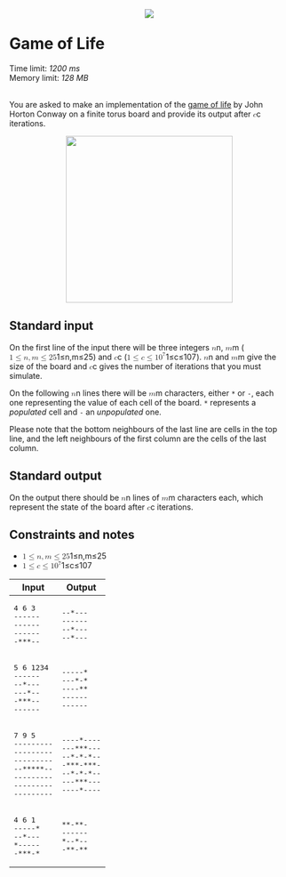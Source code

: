 <div style="width: 100%;"><div style="text-align: center;"><img src="/static/svg/XtremeLogo.svg" style="max-width: 360px; margin-bottom: -10px;"></div><div class="text-center"><h1>Game of Life</h1><div>Time limit: <em>1200 ms</em><br>Memory limit: <em>128 MB</em><br><br></div><div></div></div><div><p>You are asked to make an implementation of the <a href="https://en.wikipedia.org/wiki/Conway's_Game_of_Life" target="_blank" style="cursor: pointer;">game of life</a> by John Horton Conway on a finite torus board and provide its output after <span><span class="katex"><span class="katex-mathml"><math><semantics><mrow><mi>c</mi></mrow><annotation encoding="application/x-tex">c</annotation></semantics></math></span><span class="katex-html" aria-hidden="true"><span class="strut" style="height:0.43056em;"></span><span class="strut bottom" style="height:0.43056em;vertical-align:0em;"></span><span class="base textstyle uncramped"><span class="mord mathit">c</span></span></span></span></span> iterations.
</p><p><img src="https://publicmedia1.csacademy.com/public/1506677584-1468833878.gif" height="300" style="margin: 0px auto; display: block;">
</p><h2> Standard input
</h2><p>On the first line of the input there will be three integers <span><span class="katex"><span class="katex-mathml"><math><semantics><mrow><mi>n</mi></mrow><annotation encoding="application/x-tex">n</annotation></semantics></math></span><span class="katex-html" aria-hidden="true"><span class="strut" style="height:0.43056em;"></span><span class="strut bottom" style="height:0.43056em;vertical-align:0em;"></span><span class="base textstyle uncramped"><span class="mord mathit">n</span></span></span></span></span>, <span><span class="katex"><span class="katex-mathml"><math><semantics><mrow><mi>m</mi></mrow><annotation encoding="application/x-tex">m</annotation></semantics></math></span><span class="katex-html" aria-hidden="true"><span class="strut" style="height:0.43056em;"></span><span class="strut bottom" style="height:0.43056em;vertical-align:0em;"></span><span class="base textstyle uncramped"><span class="mord mathit">m</span></span></span></span></span> (<span><span class="katex"><span class="katex-mathml"><math><semantics><mrow><mn>1</mn><mo>≤</mo><mi>n</mi><mo separator="true">,</mo><mi>m</mi><mo>≤</mo><mn>2</mn><mn>5</mn></mrow><annotation encoding="application/x-tex">1 \leq n, m \leq 25</annotation></semantics></math></span><span class="katex-html" aria-hidden="true"><span class="strut" style="height:0.64444em;"></span><span class="strut bottom" style="height:0.8388800000000001em;vertical-align:-0.19444em;"></span><span class="base textstyle uncramped"><span class="mord mathrm">1</span><span class="mrel">≤</span><span class="mord mathit">n</span><span class="mpunct">,</span><span class="mord mathit">m</span><span class="mrel">≤</span><span class="mord mathrm">2</span><span class="mord mathrm">5</span></span></span></span></span>) and <span><span class="katex"><span class="katex-mathml"><math><semantics><mrow><mi>c</mi></mrow><annotation encoding="application/x-tex">c</annotation></semantics></math></span><span class="katex-html" aria-hidden="true"><span class="strut" style="height:0.43056em;"></span><span class="strut bottom" style="height:0.43056em;vertical-align:0em;"></span><span class="base textstyle uncramped"><span class="mord mathit">c</span></span></span></span></span> (<span><span class="katex"><span class="katex-mathml"><math><semantics><mrow><mn>1</mn><mo>≤</mo><mi>c</mi><mo>≤</mo><mn>1</mn><msup><mn>0</mn><mn>7</mn></msup></mrow><annotation encoding="application/x-tex">1 \leq c \leq 10^7</annotation></semantics></math></span><span class="katex-html" aria-hidden="true"><span class="strut" style="height:0.8141079999999999em;"></span><span class="strut bottom" style="height:0.950078em;vertical-align:-0.13597em;"></span><span class="base textstyle uncramped"><span class="mord mathrm">1</span><span class="mrel">≤</span><span class="mord mathit">c</span><span class="mrel">≤</span><span class="mord mathrm">1</span><span class="mord"><span class="mord mathrm">0</span><span class="vlist"><span style="top:-0.363em;margin-right:0.05em;"><span class="fontsize-ensurer reset-size5 size5"><span style="font-size:0em;">​</span></span><span class="reset-textstyle scriptstyle uncramped"><span class="mord mathrm">7</span></span></span><span class="baseline-fix"><span class="fontsize-ensurer reset-size5 size5"><span style="font-size:0em;">​</span></span>​</span></span></span></span></span></span></span>). <span><span class="katex"><span class="katex-mathml"><math><semantics><mrow><mi>n</mi></mrow><annotation encoding="application/x-tex">n</annotation></semantics></math></span><span class="katex-html" aria-hidden="true"><span class="strut" style="height:0.43056em;"></span><span class="strut bottom" style="height:0.43056em;vertical-align:0em;"></span><span class="base textstyle uncramped"><span class="mord mathit">n</span></span></span></span></span> and <span><span class="katex"><span class="katex-mathml"><math><semantics><mrow><mi>m</mi></mrow><annotation encoding="application/x-tex">m</annotation></semantics></math></span><span class="katex-html" aria-hidden="true"><span class="strut" style="height:0.43056em;"></span><span class="strut bottom" style="height:0.43056em;vertical-align:0em;"></span><span class="base textstyle uncramped"><span class="mord mathit">m</span></span></span></span></span> give the size of the board and <span><span class="katex"><span class="katex-mathml"><math><semantics><mrow><mi>c</mi></mrow><annotation encoding="application/x-tex">c</annotation></semantics></math></span><span class="katex-html" aria-hidden="true"><span class="strut" style="height:0.43056em;"></span><span class="strut bottom" style="height:0.43056em;vertical-align:0em;"></span><span class="base textstyle uncramped"><span class="mord mathit">c</span></span></span></span></span> gives the number of iterations that you must simulate.
</p><p>On the following <span><span class="katex"><span class="katex-mathml"><math><semantics><mrow><mi>n</mi></mrow><annotation encoding="application/x-tex">n</annotation></semantics></math></span><span class="katex-html" aria-hidden="true"><span class="strut" style="height:0.43056em;"></span><span class="strut bottom" style="height:0.43056em;vertical-align:0em;"></span><span class="base textstyle uncramped"><span class="mord mathit">n</span></span></span></span></span> lines there will be <span><span class="katex"><span class="katex-mathml"><math><semantics><mrow><mi>m</mi></mrow><annotation encoding="application/x-tex">m</annotation></semantics></math></span><span class="katex-html" aria-hidden="true"><span class="strut" style="height:0.43056em;"></span><span class="strut bottom" style="height:0.43056em;vertical-align:0em;"></span><span class="base textstyle uncramped"><span class="mord mathit">m</span></span></span></span></span> characters, either <code>*</code> or <code>-</code>, each one representing the value of each cell of the board. <code>*</code> represents a <em>populated</em> cell and <code>-</code> an <em>unpopulated</em> one.
</p><p>Please note that the bottom neighbours of the last line are cells in the top line, and the left neighbours of the first column are the cells of the last column.
</p><h2> Standard output
</h2><p>On the output there should be <span><span class="katex"><span class="katex-mathml"><math><semantics><mrow><mi>n</mi></mrow><annotation encoding="application/x-tex">n</annotation></semantics></math></span><span class="katex-html" aria-hidden="true"><span class="strut" style="height:0.43056em;"></span><span class="strut bottom" style="height:0.43056em;vertical-align:0em;"></span><span class="base textstyle uncramped"><span class="mord mathit">n</span></span></span></span></span> lines of <span><span class="katex"><span class="katex-mathml"><math><semantics><mrow><mi>m</mi></mrow><annotation encoding="application/x-tex">m</annotation></semantics></math></span><span class="katex-html" aria-hidden="true"><span class="strut" style="height:0.43056em;"></span><span class="strut bottom" style="height:0.43056em;vertical-align:0em;"></span><span class="base textstyle uncramped"><span class="mord mathit">m</span></span></span></span></span> characters each, which represent the state of the board after <span><span class="katex"><span class="katex-mathml"><math><semantics><mrow><mi>c</mi></mrow><annotation encoding="application/x-tex">c</annotation></semantics></math></span><span class="katex-html" aria-hidden="true"><span class="strut" style="height:0.43056em;"></span><span class="strut bottom" style="height:0.43056em;vertical-align:0em;"></span><span class="base textstyle uncramped"><span class="mord mathit">c</span></span></span></span></span> iterations.
</p><h2> Constraints and notes
</h2><ul><li><span><span class="katex"><span class="katex-mathml"><math><semantics><mrow><mn>1</mn><mo>≤</mo><mi>n</mi><mo separator="true">,</mo><mi>m</mi><mo>≤</mo><mn>2</mn><mn>5</mn></mrow><annotation encoding="application/x-tex">1 \leq n, m \leq 25</annotation></semantics></math></span><span class="katex-html" aria-hidden="true"><span class="strut" style="height:0.64444em;"></span><span class="strut bottom" style="height:0.8388800000000001em;vertical-align:-0.19444em;"></span><span class="base textstyle uncramped"><span class="mord mathrm">1</span><span class="mrel">≤</span><span class="mord mathit">n</span><span class="mpunct">,</span><span class="mord mathit">m</span><span class="mrel">≤</span><span class="mord mathrm">2</span><span class="mord mathrm">5</span></span></span></span></span> 
</li><li><span><span class="katex"><span class="katex-mathml"><math><semantics><mrow><mn>1</mn><mo>≤</mo><mi>c</mi><mo>≤</mo><mn>1</mn><msup><mn>0</mn><mn>7</mn></msup></mrow><annotation encoding="application/x-tex">1 \leq c \leq 10^7</annotation></semantics></math></span><span class="katex-html" aria-hidden="true"><span class="strut" style="height:0.8141079999999999em;"></span><span class="strut bottom" style="height:0.950078em;vertical-align:-0.13597em;"></span><span class="base textstyle uncramped"><span class="mord mathrm">1</span><span class="mrel">≤</span><span class="mord mathit">c</span><span class="mrel">≤</span><span class="mord mathrm">1</span><span class="mord"><span class="mord mathrm">0</span><span class="vlist"><span style="top:-0.363em;margin-right:0.05em;"><span class="fontsize-ensurer reset-size5 size5"><span style="font-size:0em;">​</span></span><span class="reset-textstyle scriptstyle uncramped"><span class="mord mathrm">7</span></span></span><span class="baseline-fix"><span class="fontsize-ensurer reset-size5 size5"><span style="font-size:0em;">​</span></span>​</span></span></span></span></span></span></span>
</li></ul><p><table class=" table-36"><thead><tr><th>Input</th><th>Output</th></tr></thead><tbody><tr><td><pre>4 6 3
------
------
------
-***--
</pre></td><td><pre>--*---
------
--*---
--*---
</pre></td></tr><tr><td><pre>5 6 1234
------
--*---
---*--
-***--
------
</pre></td><td><pre>-----*
---*-*
----**
------
------
</pre></td></tr><tr><td><pre>7 9 5
---------
---------
---------
--*****--
---------
---------
---------
</pre></td><td><pre>----*----
---***---
--*-*-*--
-***-***-
--*-*-*--
---***---
----*----
</pre></td></tr><tr><td><pre>4 6 1
-----*
--*---
*-----
-***-*
</pre></td><td><pre>**-**-
------
*--*--
-**-**
</pre></td></tr></tbody></table></p></div></div>